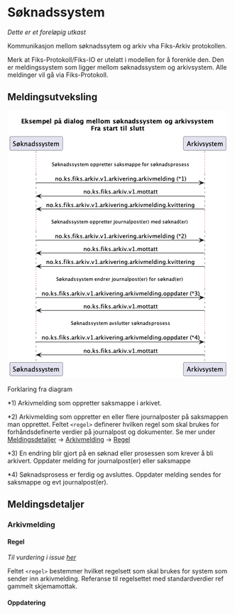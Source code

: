 # Søknadssystem

*Dette er et foreløpig utkast*

Kommunikasjon mellom søknadssytem og arkiv vha Fiks-Arkiv protokollen.

Merk at Fiks-Protokoll/Fiks-IO er utelatt i modellen for å forenkle den. Den er meldingssystem som ligger mellom søknadssystem og arkivsystem.
Alle meldinger vil gå via Fiks-Protokoll.

## Meldingsutveksling

![sekvensdiagram](meldingsutveksling-Eksempel_på_dialog_mellom_søknadssystem_og_arkivsystem__Fra_start_til_slutt.png)

Forklaring fra diagram

*1) Arkivmelding som oppretter saksmappe i arkivet. 

*2) Arkivmelding som oppretter en eller flere journalposter på saksmappen man opprettet. Feltet `<regel>` definerer hvilken regel som skal brukes for forhåndsdefinerte verdier på journalpost og dokumenter. Se mer under [Meldingsdetaljer](#meldingsdetaljer) -> [Arkivmelding](#arkivmelding) -> [Regel](#regel)

*3) En endring blir gjort på en søknad eller prosessen som krever å bli arkivert. Oppdater melding for journalpost(er) eller saksmappe

*4) Søknadsprosess er ferdig og avsluttes. Oppdater melding sendes for saksmappe og evt journalpost(er).  

## Meldingsdetaljer

### Arkivmelding

#### Regel
*Til vurdering i issue [her](https://github.com/ks-no/fiks-arkiv-specification/issues/81)*

Feltet `<regel>` bestemmer hvilket regelsett som skal brukes for system som sender inn arkivmelding.
Referanse til regelsettet med  standardverdier ref gammelt skjemamottak.

#### Oppdatering